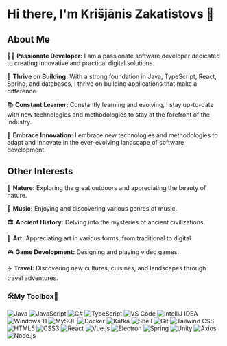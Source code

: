 # Hi there, I'm Krišjānis Zakatistovs 👋

## About Me

👨‍💻 **Passionate Developer:** I am a passionate software developer dedicated to creating innovative and practical digital solutions.

🚀 **Thrive on Building:** With a strong foundation in Java, TypeScript, React, Spring, and databases, I thrive on building applications that make a difference.

📚 **Constant Learner:** Constantly learning and evolving, I stay up-to-date with new technologies and methodologies to stay at the forefront of the industry.

🤝 **Embrace Innovation:** I embrace new technologies and methodologies to adapt and innovate in the ever-evolving landscape of software development.

## Other Interests

🌱 **Nature:** Exploring the great outdoors and appreciating the beauty of nature.

🎵 **Music:** Enjoying and discovering various genres of music.

🏛️ **Ancient History:** Delving into the mysteries of ancient civilizations.

🎨 **Art:** Appreciating art in various forms, from traditional to digital.

🎮 **Game Development:** Designing and playing video games.

✈️ **Travel:** Discovering new cultures, cuisines, and landscapes through travel adventures.

### 🛠️My Toolbox🧰
![Java](https://img.shields.io/badge/Java-007396?style=flat-square&logo=java&logoColor=white)
![JavaScript](https://img.shields.io/badge/JavaScript-F7DF1E?style=flat-square&logo=javascript&logoColor=black)
![C#](https://img.shields.io/badge/C%23-239120?style=flat-square&logo=c-sharp&logoColor=white)
![TypeScript](https://img.shields.io/badge/TypeScript-3178C6?style=flat-square&logo=typescript&logoColor=white)
![VS Code](https://img.shields.io/badge/VS_Code-007ACC?style=flat-square&logo=visual-studio-code&logoColor=white)
![IntelliJ IDEA](https://img.shields.io/badge/IntelliJ_IDEA-000000?style=flat-square&logo=intellij-idea&logoColor=white)
![Windows 11](https://img.shields.io/badge/Windows-0078D6?style=flat-square&logo=windows&logoColor=white)
![MySQL](https://img.shields.io/badge/MySQL-4479A1?style=flat-square&logo=mysql&logoColor=white)
![Docker](https://img.shields.io/badge/Docker-2496ED?style=flat-square&logo=docker&logoColor=white)
![Kafka](https://img.shields.io/badge/Apache%20Kafka-231F20?style=flat-square&logo=apache-kafka&logoColor=white)
![Shell](https://img.shields.io/badge/Shell-4EAA25?style=flat-square&logo=gnu-bash&logoColor=white)
![Git](https://img.shields.io/badge/Git-F05032?style=flat-square&logo=git&logoColor=white)
![Tailwind CSS](https://img.shields.io/badge/Tailwind_CSS-38B2AC?style=flat-square&logo=tailwind-css&logoColor=white)
![HTML5](https://img.shields.io/badge/HTML5-E34F26?style=flat-square&logo=html5&logoColor=white)
![CSS3](https://img.shields.io/badge/CSS3-1572B6?style=flat-square&logo=css3&logoColor=white)
![React](https://img.shields.io/badge/React-61DAFB?style=flat-square&logo=react&logoColor=white)
![Vue.js](https://img.shields.io/badge/Vue.js-4FC08D?style=flat-square&logo=vue-dot-js&logoColor=white)
![Electron](https://img.shields.io/badge/Electron-47848F?style=flat-square&logo=electron&logoColor=white)
![Spring](https://img.shields.io/badge/Spring-6DB33F?style=flat-square&logo=spring&logoColor=white)
![Unity](https://img.shields.io/badge/Unity-000000?style=flat-square&logo=unity&logoColor=white)
![Axios](https://img.shields.io/badge/Axios-5A29E4?style=flat-square&logo=axios&logoColor=white)
![Node.js](https://img.shields.io/badge/Node.js-339933?style=flat-square&logo=node-dot-js&logoColor=white)


